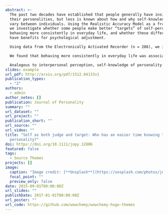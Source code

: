 ```yaml
---
abstract: >-
  The past two decades have established that people generally have insight into
  their personalities, but less is known about how and why self-knowledge might
  vary between individuals. Using the Realistic Accuracy Model as a framework,
  we investigate whether some people make better “targets” of self-perception by
  behaving more consistently in everyday life, and whether these differences
  have benefits for psychological adjustment. 

  Using data from the Electronically Activated Recorder (n = 286), we indexed self-knowledge as the link between self-reports of personality and actual daily behavior measured over 1 week. We then tested if consistency in daily behavior as well as psychological adjustment predicted stronger self-knowledge.

  We found that behaving more consistently in everyday life was associated with more accurate self-reports, but that psychological adjustment was not.

  Analogous to interpersonal perception, self-knowledge of personality might be affected by “target-side” factors, like the quality of information provided through one's behavior. However, unlike being a good target of interpersonal perception, self-knowledge does not seem to be related to psychological adjustment.
slides: example
url_pdf: http://arxiv.org/pdf/1512.04133v1
publication_types:
  - "2"
authors:
  - admin
author_notes: []
publication: Journal of Personality
summary: ""
url_dataset: ""
url_project: ""
publication_short: ""
url_source: ""
url_video: ""
title: "Self as both judge and target: Who has an easier time knowing their own
  personality?"
doi: https://doi.org/10.1111/jopy.12806
featured: false
tags:
  - Source Themes
projects: []
image:
  caption: "Image credit: [**Unsplash**](https://unsplash.com/photos/jdD8gXaTZsc)"
  focal_point: ""
  preview_only: false
date: 2015-09-01T00:00:00Z
url_slides: ""
publishDate: 2017-01-01T00:00:00Z
url_poster: ""
url_code: https://github.com/wowchemy/wowchemy-hugo-themes
---
```

